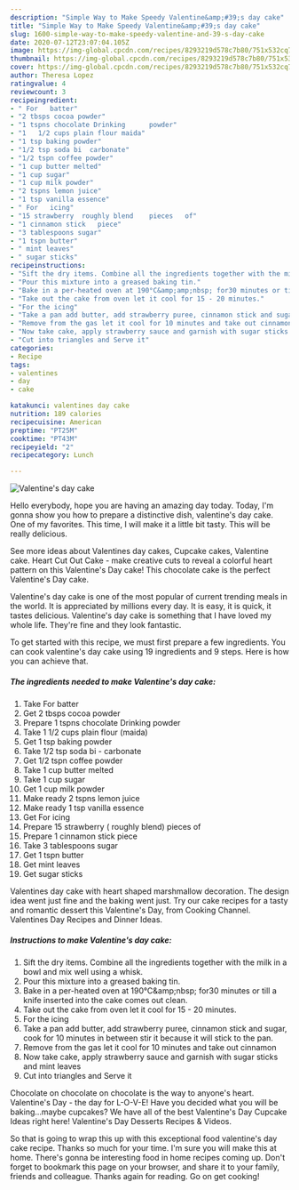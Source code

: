 ```yaml
---
description: "Simple Way to Make Speedy Valentine&amp;#39;s day cake"
title: "Simple Way to Make Speedy Valentine&amp;#39;s day cake"
slug: 1600-simple-way-to-make-speedy-valentine-and-39-s-day-cake
date: 2020-07-12T23:07:04.105Z
image: https://img-global.cpcdn.com/recipes/8293219d578c7b80/751x532cq70/valentines-day-cake-recipe-main-photo.jpg
thumbnail: https://img-global.cpcdn.com/recipes/8293219d578c7b80/751x532cq70/valentines-day-cake-recipe-main-photo.jpg
cover: https://img-global.cpcdn.com/recipes/8293219d578c7b80/751x532cq70/valentines-day-cake-recipe-main-photo.jpg
author: Theresa Lopez
ratingvalue: 4
reviewcount: 3
recipeingredient:
- " For   batter"
- "2 tbsps cocoa powder"
- "1 tspns chocolate Drinking      powder"
- "1   1/2 cups plain flour maida"
- "1 tsp baking powder"
- "1/2 tsp soda bi  carbonate"
- "1/2 tspn coffee powder"
- "1 cup butter melted"
- "1 cup sugar"
- "1 cup milk powder"
- "2 tspns lemon juice"
- "1 tsp vanilla essence"
- " For   icing"
- "15 strawberry  roughly blend    pieces   of"
- "1 cinnamon stick   piece"
- "3 tablespoons sugar"
- "1 tspn butter"
- " mint leaves"
- " sugar sticks"
recipeinstructions:
- "Sift the dry items. Combine all the ingredients together with the milk in a bowl and mix well using a whisk."
- "Pour this mixture into a greased baking tin."
- "Bake in a per-heated oven at 190°C&amp;amp;nbsp; for30 minutes or till a knife inserted into the cake comes out clean."
- "Take out the cake from oven let it cool for 15 - 20 minutes."
- "For the icing"
- "Take a pan add butter, add strawberry puree, cinnamon stick and sugar, cook for 10 minutes in between stir it because it will stick to the pan."
- "Remove from the gas let it cool for 10 minutes and take out cinnamon"
- "Now take cake, apply strawberry sauce and garnish with sugar sticks and mint leaves"
- "Cut into triangles and Serve it"
categories:
- Recipe
tags:
- valentines
- day
- cake

katakunci: valentines day cake 
nutrition: 189 calories
recipecuisine: American
preptime: "PT25M"
cooktime: "PT43M"
recipeyield: "2"
recipecategory: Lunch

---
```



![Valentine&#39;s day cake](https://img-global.cpcdn.com/recipes/8293219d578c7b80/751x532cq70/valentines-day-cake-recipe-main-photo.jpg)

Hello everybody, hope you are having an amazing day today. Today, I'm gonna show you how to prepare a distinctive dish, valentine&#39;s day cake. One of my favorites. This time, I will make it a little bit tasty. This will be really delicious.

See more ideas about Valentines day cakes, Cupcake cakes, Valentine cake. Heart Cut Out Cake - make creative cuts to reveal a colorful heart pattern on this Valentine&#39;s Day cake! This chocolate cake is the perfect Valentine&#39;s Day cake.

Valentine&#39;s day cake is one of the most popular of current trending meals in the world. It is appreciated by millions every day. It is easy, it is quick, it tastes delicious. Valentine&#39;s day cake is something that I have loved my whole life. They're fine and they look fantastic.


To get started with this recipe, we must first prepare a few ingredients. You can cook valentine&#39;s day cake using 19 ingredients and 9 steps. Here is how you can achieve that.

<!--inarticleads1-->

##### The ingredients needed to make Valentine&#39;s day cake:

1. Take  For   batter
1. Get 2 tbsps cocoa powder
1. Prepare 1 tspns chocolate Drinking      powder
1. Take 1   1/2 cups plain flour (maida)
1. Get 1 tsp baking powder
1. Take 1/2 tsp soda bi - carbonate
1. Get 1/2 tspn coffee powder
1. Take 1 cup butter melted
1. Take 1 cup sugar
1. Get 1 cup milk powder
1. Make ready 2 tspns lemon juice
1. Make ready 1 tsp vanilla essence
1. Get  For   icing
1. Prepare 15 strawberry ( roughly blend)    pieces   of
1. Prepare 1 cinnamon stick   piece
1. Take 3 tablespoons sugar
1. Get 1 tspn butter
1. Get  mint leaves
1. Get  sugar sticks


Valentines day cake with heart shaped marshmallow decoration. The design idea went just fine and the baking went just. Try our cake recipes for a tasty and romantic dessert this Valentine&#39;s Day, from Cooking Channel. Valentines Day Recipes and Dinner Ideas. 

<!--inarticleads2-->

##### Instructions to make Valentine&#39;s day cake:

1. Sift the dry items. Combine all the ingredients together with the milk in a bowl and mix well using a whisk.
1. Pour this mixture into a greased baking tin.
1. Bake in a per-heated oven at 190°C&amp;amp;nbsp; for30 minutes or till a knife inserted into the cake comes out clean.
1. Take out the cake from oven let it cool for 15 - 20 minutes.
1. For the icing
1. Take a pan add butter, add strawberry puree, cinnamon stick and sugar, cook for 10 minutes in between stir it because it will stick to the pan.
1. Remove from the gas let it cool for 10 minutes and take out cinnamon
1. Now take cake, apply strawberry sauce and garnish with sugar sticks and mint leaves
1. Cut into triangles and Serve it


Chocolate on chocolate on chocolate is the way to anyone&#39;s heart. Valentine&#39;s Day - the day for L-O-V-E! Have you decided what you will be baking…maybe cupcakes? We have all of the best Valentine&#39;s Day Cupcake Ideas right here! Valentine&#39;s Day Desserts Recipes &amp; Videos. 

So that is going to wrap this up with this exceptional food valentine&#39;s day cake recipe. Thanks so much for your time. I'm sure you will make this at home. There's gonna be interesting food in home recipes coming up. Don't forget to bookmark this page on your browser, and share it to your family, friends and colleague. Thanks again for reading. Go on get cooking!

